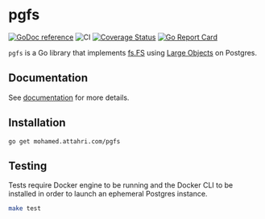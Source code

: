 # pgfs

[![GoDoc reference](https://img.shields.io/badge/godoc-reference-blue.svg)](https://pkg.go.dev/mohamed.attahri.com/pgfs)
![CI](https://github.com/mohamedattahri/pgfs/actions/workflows/ci.yml/badge.svg)
[![Coverage Status](https://coveralls.io/repos/github/mohamedattahri/pgfs/badge.svg)](https://coveralls.io/github/mohamedattahri/pgfs)
[![Go Report Card](https://goreportcard.com/badge/mohamed.attahri.com/pgfs)](https://goreportcard.com/report/mohamed.attahri.com/pgfs)

`pgfs` is a Go library that implements [fs.FS](https://pkg.go.dev/io/fs) using
[Large Objects](https://www.postgresql.org/docs/current/largeobjects.html) on
Postgres.

## Documentation

See [documentation](https://pkg.go.dev/mohamed.attahri.com/pgfs) for more
details.

## Installation

```shell
go get mohamed.attahri.com/pgfs
```

## Testing

Tests require Docker engine to be running and the Docker CLI
to be installed in order to launch an ephemeral Postgres
instance.

```sh
make test
```
